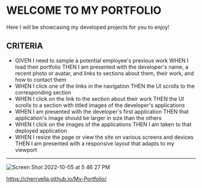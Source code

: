 # WELCOME TO MY PORTFOLIO

Here I will be showcasing my developed projects for you to enjoy!


## CRITERIA
- GIVEN I need to sample a potential employee's previous work
  WHEN I load their portfolio
  THEN I am presented with the developer's name, a recent photo or avatar, and links to sections about them, their work, and how to contact them
- WHEN I click one of the links in the navigation
  THEN the UI scrolls to the corresponding section
- WHEN I click on the link to the section about their work
  THEN the UI scrolls to a section with titled images of the developer's applications
- WHEN I am presented with the developer's first application
  THEN that application's image should be larger in size than the others
- WHEN I click on the images of the applications
  THEN I am taken to that deployed application
- WHEN I resize the page or view the site on various screens and devices
  THEN I am presented with a responsive layout that adapts to my viewport

- - - - 

![Screen Shot 2022-10-05 at 5 46 27 PM](https://user-images.githubusercontent.com/111384784/194992385-b6decc9d-d1fe-434d-9102-402a4ae396e4.png)


https://cherryella.github.io/My-Portfolio/
